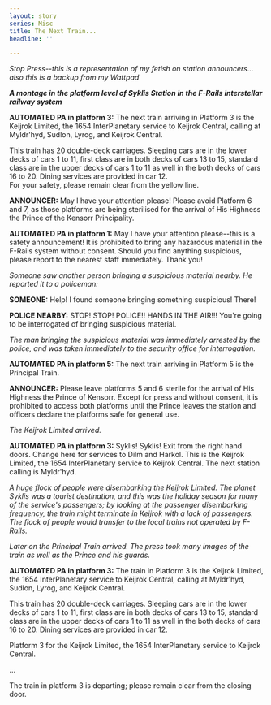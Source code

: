 ```yaml
---
layout: story
series: Misc
title: The Next Train...
headline: ''

---
```

_Stop Press--this is a representation of my fetish on station announcers...  
also this is a backup from my Wattpad_

**_A montage in the platform level of Syklis Station in the F-Rails interstellar railway system_**

**AUTOMATED PA in platform 3:** The next train arriving in Platform 3 is the Keijrok Limited, the 1654 InterPlanetary service to Keijrok Central, calling at Myldr'hyd, Sudlon, Lyrog, and Keijrok Central.

This train has 20 double-deck carriages. Sleeping cars are in the lower decks of cars 1 to 11, first class are in both decks of cars 13 to 15, standard class are in the upper decks of cars 1 to 11 as well in the both decks of cars 16 to 20. Dining services are provided in car 12.  
For your safety, please remain clear from the yellow line.

**ANNOUNCER:** May I have your attention please! Please avoid Platform 6 and 7, as those platforms are being sterilised for the arrival of His Highness the Prince of the Kensorr Principality.

**AUTOMATED PA in platform 1:** May I have your attention please--this is a safety announcement! It is prohibited to bring any hazardous material in the F-Rails system without consent. Should you find anything suspicious, please report to the nearest staff immediately. Thank you!

_Someone saw another person bringing a suspicious material nearby. He reported it to a policeman:_

**SOMEONE:** Help! I found someone bringing something suspicious! There!

**POLICE NEARBY:** STOP! STOP! POLICE!! HANDS IN THE AIR!!! You're going to be interrogated of bringing suspicious material.

_The man bringing the suspicious material was immediately arrested by the police, and was taken immediately to the security office for interrogation._

**AUTOMATED PA in platform 5:** The next train arriving in Platform 5 is the Principal Train.

**ANNOUNCER:** Please leave platforms 5 and 6 sterile for the arrival of His Highness the Prince of Kensorr. Except for press and without consent, it is prohibited to access both platforms until the Prince leaves the station and officers declare the platforms safe for general use.

_The Keijrok Limited arrived._

**AUTOMATED PA in platform 3:** Syklis! Syklis! Exit from the right hand doors. Change here for services to Dilm and Harkol. This is the Keijrok Limited, the 1654 InterPlanetary service to Keijrok Central. The next station calling is Myldr'hyd.

_A huge flock of people were disembarking the Keijrok Limited. The planet Syklis was a tourist destination, and this was the holiday season for many of the service's passengers; by looking at the passenger disembarking frequency, the train might terminate in Keijrok with a lack of passengers. The flock of people would transfer to the local trains not operated by F-Rails._

_Later on the Principal Train arrived. The press took many images of the train as well as the Prince and his guards._

**AUTOMATED PA in platform 3:** The train in Platform 3 is the Keijrok Limited, the 1654 InterPlanetary service to Keijrok Central, calling at Myldr'hyd, Sudlon, Lyrog, and Keijrok Central.

This train has 20 double-deck carriages. Sleeping cars are in the lower decks of cars 1 to 11, first class are in both decks of cars 13 to 15, standard class are in the upper decks of cars 1 to 11 as well in the both decks of cars 16 to 20. Dining services are provided in car 12.

Platform 3 for the Keijrok Limited, the 1654 InterPlanetary service to Keijrok Central.

...

The train in platform 3 is departing; please remain clear from the closing door.